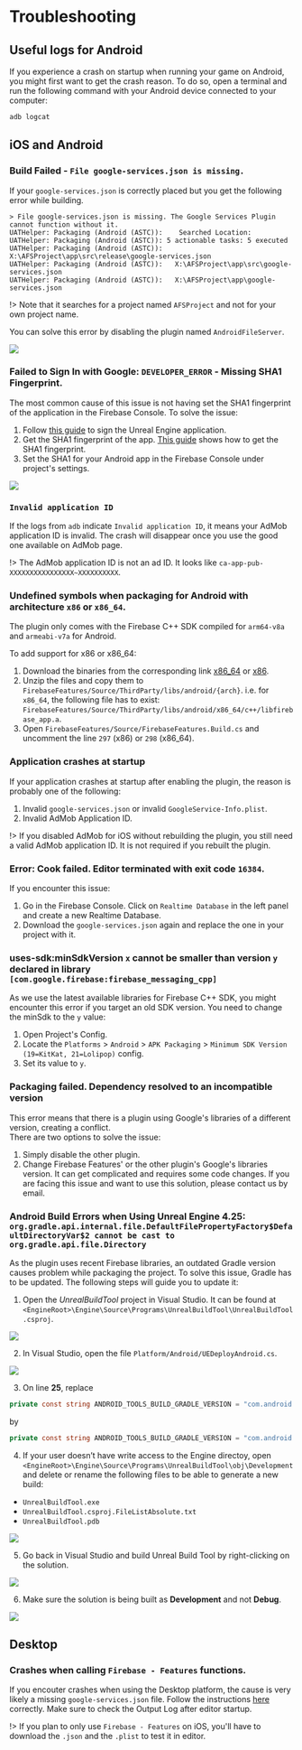 
# Troubleshooting
## Useful logs for Android
If you experience a crash on startup when running your game on Android, you might first want to get the crash reason. To do so, open a terminal and run the following command with your Android device connected to your computer:
```sh
adb logcat
```
## iOS and Android

### Build Failed - `File google-services.json is missing.`
If your `google-services.json` is correctly placed but you get the following error while building.
```log
> File google-services.json is missing. The Google Services Plugin cannot function without it.
UATHelper: Packaging (Android (ASTC)):    Searched Location:
UATHelper: Packaging (Android (ASTC)): 5 actionable tasks: 5 executed
UATHelper: Packaging (Android (ASTC)):   X:\AFSProject\app\src\release\google-services.json
UATHelper: Packaging (Android (ASTC)):   X:\AFSProject\app\src\google-services.json
UATHelper: Packaging (Android (ASTC)):   X:\AFSProject\app\google-services.json
```
!> Note that it searches for a project named `AFSProject` and not for your own project name.

You can solve this error by disabling the plugin named `AndroidFileServer`.

<div class="centered">
  <img src="_images/DisableAFS.png"/>
</div>

### Failed to Sign In with Google: `DEVELOPER_ERROR` - Missing SHA1 Fingerprint.
The most common cause of this issue is not having set the SHA1 fingerprint of the application in the Firebase Console.
To solve the issue:
1. Follow [this guide](https://docs.unrealengine.com/4.27/en-US/SharingAndReleasing/Mobile/Android/DistributionSigning/) to sign the Unreal Engine application.
2. Get the SHA1 fingerprint of the app. [This guide](https://developers.google.com/android/guides/client-auth?authuser=0&hl=en) shows how to get the SHA1 fingerprint.
3. Set the SHA1 for your Android app in the Firebase Console under project's settings. 

<div class="centered">
  <img src="_images/SetSHA1.png"/>
</div>

### `Invalid application ID`
If the logs from `adb` indicate `Invalid application ID`, it means your AdMob application ID is invalid. The crash will disappear once you use the good one available on AdMob page.

!> The AdMob application ID is not an ad ID. It looks like `ca-app-pub-XXXXXXXXXXXXXXXX~XXXXXXXXXX`.

### Undefined symbols when packaging for Android with architecture `x86` or `x86_64`.
The plugin only comes with the Firebase C++ SDK compiled for `arm64-v8a` and `armeabi-v7a` for Android.

To add support for x86 or x86_64:
1. Download the binaries from the corresponding link [x86_64](https://drive.google.com/file/d/1_7M2rxWNOxnt_ijLTlb5P1e-1q5zNtNx/view?usp=sharing) or [x86](https://drive.google.com/file/d/1lgfNdldpKNL9MkImqRAoSyQADMbuN4B8/view?usp=sharing).
2. Unzip the files and copy them to `FirebaseFeatures/Source/ThirdParty/libs/android/{arch}`. i.e. for `x86_64`, the following file has to exist: `FirebaseFeatures/Source/ThirdParty/libs/android/x86_64/c++/libfirebase_app.a`.
3. Open `FirebaseFeatures/Source/FirebaseFeatures.Build.cs` and uncomment the line `297` (x86) or `298` (x86_64).

### Application crashes at startup
If your application crashes at startup after enabling the plugin, the reason is probably one of the following:
1. Invalid `google-services.json` or invalid `GoogleService-Info.plist`.
2. Invalid AdMob Application ID.

!> If you disabled AdMob for iOS without rebuilding the plugin, you still need a valid AdMob application ID. It is not required if you rebuilt the plugin.


### Error: Cook failed. Editor terminated with exit code `16384`.
If you encounter this issue:
1. Go in the Firebase Console. Click on `Realtime Database` in the left panel and create a new Realtime Database.
2. Download the `google-services.json` again and replace the one in your project with it.

### uses-sdk:minSdkVersion `x` cannot be smaller than version `y` declared in library `[com.google.firebase:firebase_messaging_cpp]`
As we use the latest available libraries for Firebase C++ SDK, you might encounter this error if you target an old SDK version.
You need to change the minSdk to the `y` value:
1. Open Project's Config.
2. Locate the `Platforms` > `Android` > `APK Packaging` > `Minimum SDK Version (19=KitKat, 21=Lolipop)` config.
3. Set its value to `y`.

### Packaging failed. Dependency resolved to an incompatible version
This error means that there is a plugin using Google's libraries of a different version, creating a conflict.  
There are two options to solve the issue:
1. Simply disable the other plugin.
2. Change Firebase Features' or the other plugin's Google's libraries version. 
It can get complicated and requires some code changes. If you are facing this issue and want to use this solution, please contact us by email.

### Android Build Errors when Using Unreal Engine 4.25: `org.gradle.api.internal.file.DefaultFilePropertyFactory$DefaultDirectoryVar$2 cannot be cast to org.gradle.api.file.Directory`

As the plugin uses recent Firebase libraries, an outdated Gradle version causes problem while packaging the project. To solve this issue, Gradle has to be updated. The following steps will guide you to update it:
1. Open the *UnrealBuildTool* project in Visual Studio. It can be found at `<EngineRoot>\Engine\Source\Programs\UnrealBuildTool\UnrealBuildTool.csproj`. 

<div class="centered">
  <img src="_images/UnrealBuildToolcs.png"/>
</div>

2. In Visual Studio, open the file `Platform/Android/UEDeployAndroid.cs`.

<div class="centered">
  <img src="_images/UEDeployAndroidcs.png"/>
</div>

3. On line **25**, replace 
```cs
private const string ANDROID_TOOLS_BUILD_GRADLE_VERSION = "com.android.tools.build:gradle:3.5.3";
```
by 
```cs
private const string ANDROID_TOOLS_BUILD_GRADLE_VERSION = "com.android.tools.build:gradle:4.0.0";
```

4. If your user doesn’t have write access to the Engine directoy, open `<EngineRoot>\Engine\Source\Programs\UnrealBuildTool\obj\Development` and delete or rename the following files to be able to generate a new build:
  - `UnrealBuildTool.exe`
  - `UnrealBuildTool.csproj.FileListAbsolute.txt`
  - `UnrealBuildTool.pdb`
 
<div class="centered">
  <img src="_images/UBFilesToDelete.png"/>
</div>

5. Go back in Visual Studio and build Unreal Build Tool by right-clicking on the solution.

<div class="centered">
  <img src="_images/BuildSolution.png"/>
</div>

6. Make sure the solution is being built as **Development** and not **Debug**.


<div class="centered">
  <img src="_images/BuildResult.png"/>
</div>

## Desktop
### Crashes when calling `Firebase - Features` functions.
If you encouter crashes when using the Desktop platform, the cause is very likely a missing `google-services.json` file. Follow the instructions [here](/installation) correctly. Make sure to check the Output Log after editor startup.

!> If you plan to only use `Firebase - Features` on iOS, you'll have to download the `.json` and the `.plist` to test it in editor.
